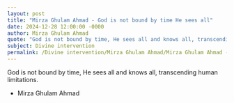 ```yaml
---
layout: post
title: "Mirza Ghulam Ahmad - God is not bound by time He sees all"
date: 2024-12-28 12:00:00 -0000
author: Mirza Ghulam Ahmad
quote: "God is not bound by time, He sees all and knows all, transcending human limitations."
subject: Divine intervention
permalink: /Divine intervention/Mirza Ghulam Ahmad/Mirza Ghulam Ahmad - God is not bound by time He sees all
---
```


God is not bound by time, He sees all and knows all, transcending human limitations.

- Mirza Ghulam Ahmad
